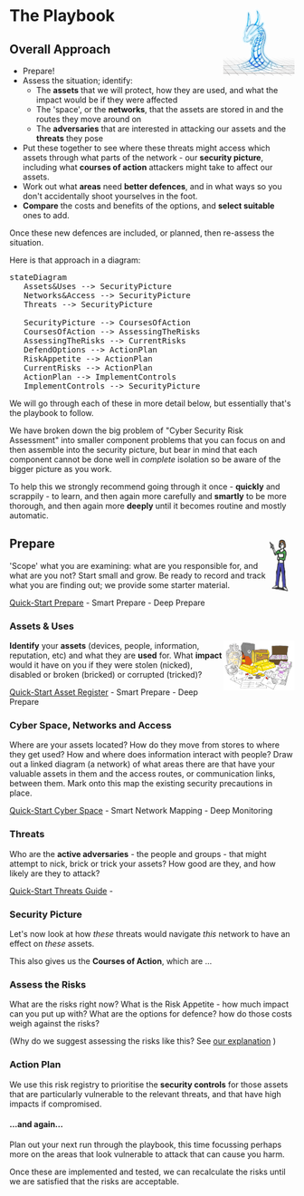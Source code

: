 
<script type="module">
	import mermaid from 'https://cdn.jsdelivr.net/npm/mermaid@10/dist/mermaid.esm.min.mjs';
	mermaid.initialize({
		startOnLoad: true
	});
</script>

# <img style="float: right; width: 25%" src="about/CoolBlue.png"/>The Playbook

## Overall Approach

* Prepare!
* Assess the situation; identify:
  * The **assets** that we will protect, how they are used, and what the impact would be if they were affected
  * The 'space', or the **networks**, that the assets are stored in and the routes they move around on
  * The **adversaries** that are interested in attacking our assets and the **threats** they pose 
* Put these together to see where these threats might access which assets through what parts of the network - our **security picture**, including what **courses of action** attackers might take to affect our assets. 
* Work out what **areas** need **better defences**, and in what ways so you don't accidentally shoot yourselves in the foot.
* **Compare** the costs and benefits of the options, and **select suitable** ones to add. 

Once these new defences are included, or planned, then re-assess the situation.

Here is that approach in a diagram:

<pre class="mermaid">
stateDiagram
   Assets&Uses --> SecurityPicture
   Networks&Access --> SecurityPicture
   Threats --> SecurityPicture

   SecurityPicture --> CoursesOfAction
   CoursesOfAction --> AssessingTheRisks
   AssessingTheRisks --> CurrentRisks
   DefendOptions --> ActionPlan
   RiskAppetite --> ActionPlan
   CurrentRisks --> ActionPlan
   ActionPlan --> ImplementControls
   ImplementControls --> SecurityPicture
</pre>

We will go through each of these in more detail below, but essentially that's the playbook to follow. 

We have broken down the big problem of "Cyber Security Risk Assessment" into smaller component problems that you can focus on and then assemble into the security picture, but bear in mind that each component cannot be done well in *complete* isolation so be aware of the bigger picture as you work.

To help this we strongly recommend going through it once - **quickly** and scrappily - to learn, and then again more carefully and **smartly** to be more thorough, and then again more **deeply** until it becomes routine and mostly automatic.

## Prepare<img style="float: right; width: 10%" src="PreparingPerson.png"/>

'Scope' what you are examining: what are you responsible for, and what are you not? Start small and grow.  Be ready to record and track what you are finding out; we provide some starter material. 

[Quick-Start Prepare](quick\Prepare.md) - Smart Prepare - Deep Prepare

### Assets & Uses

<img style="float: right; width: 25%" src="./Asset.png"/>**Identify** your **assets** (devices, people, information, reputation, etc)  and what they are **used** for.  What **impact** would it have on you if they were stolen (nicked), disabled or broken (bricked) or corrupted (tricked)?  

[Quick-Start Asset Register](quick/Assets.md) - Smart Prepare - Deep Prepare

### Cyber Space, Networks and Access

Where are your assets located? How do they move from stores to where they get used?  How and where does information interact with people? Draw out a linked diagram (a network) of what areas there are that have your valuable assets in them and the access routes, or communication links, between them. Mark onto this map the existing security precautions in place. 

[Quick-Start Cyber Space](quick\Networks.md)  - Smart Network Mapping - Deep Monitoring 

### Threats

Who are the **active adversaries** - the people and groups - that might attempt to nick, brick or trick your assets?  How good are they, and how likely are they to attack?

[Quick-Start Threats Guide](quick\Threats.md) - 

### Security Picture

Let's now look at how *these* threats would navigate *this* network to have an effect on *these* assets.  

This also gives us the **Courses of Action**, which are ...

### Assess the Risks

What are the risks right now? What is the Risk Appetite - how much impact can you put up with? What are the options for defence? how do those costs weigh against the risks?

(Why do we suggest assessing the risks like this? See [our explanation](explain\WhySecurityPicture.md) )

### Action Plan

We use this risk registry to prioritise the **security controls** for those assets that are particularly vulnerable to the relevant threats, and that have high impacts if compromised. 

#### ...and again...

Plan out your next run through the playbook, this time focussing perhaps more on the areas that look vulnerable to attack that can cause you harm. 

Once these are implemented and tested, we can recalculate the risks until we are satisfied that the risks are acceptable.  
